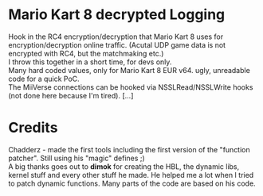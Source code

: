 # Mario Kart 8 decrypted Logging

Hook in the RC4 encryption/decryption that Mario Kart 8 uses for encryption/decryption online traffic. (Acutal UDP game data is not encrypted with RC4, but the matchmaking etc.)  
I throw this together in a short time, for devs only.  
Many hard coded values, only for Mario Kart 8 EUR v64. ugly, unreadable code for a quick PoC.  
The MiiVerse connections can be hooked via NSSLRead/NSSLWrite hooks (not done here because I'm tired).
[...]

# Credits
Chadderz - made the first tools including the first version of the "function patcher". Still using his "magic" defines ;)  
A big thanks goes out to <b>dimok</b> for creating the HBL, the dynamic libs, kernel stuff and every other stuff he made. He helped me a lot when I tried to patch dynamic functions. Many parts of the code are based on his code.
